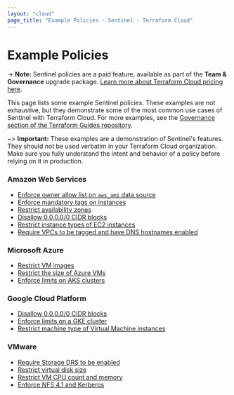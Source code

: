 ```yaml
---
layout: "cloud"
page_title: "Example Policies - Sentinel - Terraform Cloud"
---
```


# Example Policies

-> **Note:** Sentinel policies are a paid feature, available as part of the **Team & Governance** upgrade package. [Learn more about Terraform Cloud pricing here](https://www.hashicorp.com/products/terraform/pricing/).

This page lists some example Sentinel policies. These examples are not exhaustive, but they demonstrate some of the most common use cases of Sentinel with Terraform Cloud. For more examples, see the [Governance section of the Terraform Guides repository](https://github.com/hashicorp/terraform-guides/tree/master/governance).

~> **Important:** These examples are a demonstration of Sentinel's features. They should not be used verbatim in your Terraform Cloud organization. Make sure you fully understand the intent and behavior of a policy before relying on it in production.

### Amazon Web Services

* [Enforce owner allow list on `aws_ami` data source](https://github.com/hashicorp/terraform-guides/blob/master/governance/first-generation/aws/enforce-ami-owners.sentinel)
* [Enforce mandatory tags on instances](https://github.com/hashicorp/terraform-guides/blob/master/governance/second-generation/aws/enforce-mandatory-tags.sentinel)
* [Restrict availability zones](https://github.com/hashicorp/terraform-guides/blob/master/governance/first-generation/aws/restrict-aws-availability-zones.sentinel)
* [Disallow 0.0.0.0/0 CIDR blocks](https://github.com/hashicorp/terraform-guides/blob/master/governance/second-generation/aws/restrict-ingress-sg-rule-cidr-blocks.sentinel)
* [Restrict instance types of EC2 instances](https://github.com/hashicorp/terraform-guides/blob/master/governance/second-generation/aws/restrict-ec2-instance-type.sentinel)
* [Require VPCs to be tagged and have DNS hostnames enabled](https://github.com/hashicorp/terraform-guides/blob/master/governance/first-generation/aws/aws-vpcs-must-have-tags-and-enable-dns-hostnames.sentinel)


### Microsoft Azure

* [Restrict VM images](https://github.com/hashicorp/terraform-guides/blob/master/governance/first-generation/azure/restrict-vm-image-id.sentinel)
* [Restrict the size of Azure VMs](https://github.com/hashicorp/terraform-guides/blob/master/governance/second-generation/azure/restrict-vm-size.sentinel)
* [Enforce limits on AKS clusters](https://github.com/hashicorp/terraform-guides/blob/master/governance/first-generation/azure/aks-cluster-policy.sentinel)

### Google Cloud Platform

* [Disallow 0.0.0.0/0 CIDR blocks](https://github.com/hashicorp/terraform-guides/blob/master/governance/first-generation/gcp/block-allow-all-cidr.sentinel)
* [Enforce limits on a GKE cluster](https://github.com/hashicorp/terraform-guides/blob/master/governance/first-generation/gcp/gke-cluster-policy.sentinel)
* [Restrict machine type of Virtual Machine instances](https://github.com/hashicorp/terraform-guides/blob/master/governance/second-generation/gcp/restrict-gce-machine-type.sentinel)

### VMware

* [Require Storage DRS to be enabled](https://github.com/hashicorp/terraform-guides/blob/master/governance/first-generation/vmware/require-storage-drs.sentinel)
* [Restrict virtual disk size](https://github.com/hashicorp/terraform-guides/blob/master/governance/second-generation/vmware/restrict-vm-disk-size.sentinel)
* [Restrict VM CPU count and memory](https://github.com/hashicorp/terraform-guides/blob/master/governance/second-generation/vmware/restrict-vm-cpu-and-memory.sentinel)
* [Enforce NFS 4.1 and Kerberos](https://github.com/hashicorp/terraform-guides/blob/master/governance/first-generation/vmware/require_nfs41_and_kerberos.sentinel)
